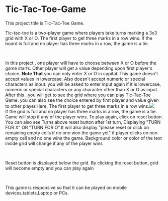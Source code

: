 # Tic-Tac-Toe-Game
This project title is Tic-Tac-Toe Game.<br>
<p>Tic-tac-toe is a two-player game where players take turns marking a 3x3 grid with X or O. The first player to get three marks in a row wins. If the board is full and no player has three marks in a row, the game is a tie.</p><br>

<p> In this project , one player will have to choose between X or O before the game starts. Other player will get a value depending upon first player's choice. <strong>Note That</strong> you can only enter X or O in capital. This game doesn't accept values in lowercase. Also doesn't accept numeric or special characters as input. you will be asked to enter input again if it is lowercase, numeric or special characters or any character other than X or O as input. After this , you will get to see the grid where you can play Tic-Tac-Toe Game. you can also see the choice entered by first player and value given to other player.Here, The first player to get three marks in a row wins.<img src="../images/wins.png"><br>
 If the grid is full and no player has three marks in a row, the game is a tie. Game will stop if any of the player wins. To play again, click on reset button.<br>You can also see Turns above reset button after 1st turn, Displaying "TURN FOR X" OR "TURN FOR O".It will also display "please reset or click on remaining empty cells if no one won the game yet" if player clicks on non empty cell and no one wins the game. Background color or color of the text inside grid will change if any of the player wins</p><br><p>Reset button is displayed below the grid. By clicking the reset button, grid will become empty and you can play again </p><br>
<p>This game is responsive so that it can be played on mobile devices,tablets,Laptop or PCs.</p>
